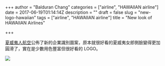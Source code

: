 +++
author = "Balduran Chang"
categories = ["airline", "HAWAIIAN airline"]
date = 2017-06-19T01:14:14Z
description = ""
draft = false
slug = "new-logo-hawaiian"
tags = ["airline", "HAWAIIAN airline"]
title = "New look of HAWAIIAN Airlines"

+++


[夏威夷人航空](https://www.hawaiianairlines.com/brand-refresh)公佈了新的企業識別圖案，原本就很好看的夏威夷女郎側臉變得更加圓滑了，實在是少數用色豐富但很好看的 LOGO。

![](https://img.s-hawaiianairlines.com/~/media/images/brand/refresh/imagenewpualani2x.png?version=f159&sc_lang=en)

